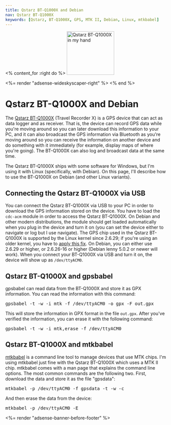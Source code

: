 ```yaml
---
title: Qstarz BT-Q1000X and Debian
nav: Qstarz BT-Q1000X
keywords: [Qstarz, BT-Q1000X, GPS, MTK II, Debian, Linux, mtkbabel]
---
```


<% content_for :right do %>
<img src = "images/r_bt-q1000x_hand.jpg" class="border" alt="Qstarz BT-Q1000X in my hand" width="148" height="136" />

<%= render "adsense-wideskyscaper-right" %>
<% end %>

<h1>Qstarz BT-Q1000X and Debian</h1>

The <a href =
"http://www.qstarz.com/Products/GPS%20Products/BT-Q1000X-F.htm">Qstarz
BT-Q1000X</a> (Travel Recorder X) is a GPS device that can act as data
logger and as receiver.  That is, the device can record GPS data while
you're moving around so you can later download this information to your PC,
and it can also broadcast the GPS information via Bluetooth as you're
moving around so you can receive the information on another device and do
something with it immediately (for example, display maps of where you're
going).  The BT-Q1000X can also log and broadcast data at the same time.

The Qstarz BT-Q1000X ships with some software for Windows, but I'm using it
with Linux (specifically, with Debian).  On this page, I'll describe how to
use the BT-Q1000X on Debian (and other Linux variants).

<h2>Connecting the Qstarz BT-Q1000X via USB</h2>

You can connect the Qstarz BT-Q1000X via USB to your PC in order to
download the GPS information stored on the device.  You have to load the
`cdc-acm` module in order to access the Qstarz BT-Q1000X.  On Debian and
other modern distributions, the module should get loaded automatically when
you plug in the device and turn it on (you can set the device either to
navigate or log but I use navigate).  The GPS chip used in the Qstarz
BT-Q1000X is supported by the Linux kernel since 2.6.29; if you're using an
older kernel, you have to <a href =
"http://git.kernel.org/?p=linux/kernel/git/torvalds/linux-2.6.git;a=commitdiff;h=0f9c7b4a1cc24d6f05a848f0acf72dbff7c5d42d">apply
this fix</a>.  On Debian, you can either use 2.6.29 or higher, or 2.6.26-16
or higher (Debian lenny 5.0.2 or newer will work).  When you connect your
BT-Q1000X via USB and turn it on, the device will show up as
`/dev/ttyACM0`.

<h2>Qstarz BT-Q1000X and gpsbabel</h2>

gpsbabel can read data from the BT-Q1000X and store it as GPX information.
You can read the information with this command:

<div class="code">
<pre>
gpsbabel -t -w -i mtk -f /dev/ttyACM0 -o gpx -F out.gpx
</pre>
</div>

This will store the information in GPX format in the file `out.gpx`.  After
you've verified the information, you can erase it with the following
command:

<div class="code">
<pre>
gpsbabel -t -w -i mtk,erase -f /dev/ttyACM0
</pre>
</div>

<h2>Qstarz BT-Q1000X and mtkbabel</h2>

<a href =
"http://www.rigacci.org/wiki/doku.php/doc/appunti/hardware/gps_logger_i_blue_747">mtkbabel</a>
is a command line tool to manage devices that use MTK chips.  I'm using
mtkbabel just fine with the Qstarz BT-Q1000X which uses a MTK II chip.
mtkbabel comes with a man page that explains the command line options.  The
most common commands are the following two.  First, download the data and
store it as the file "gpsdata":

<div class="code">
<pre>
mtkbabel -p /dev/ttyACM0 -f gpsdata -t -w -c
</pre>
</div>

And then erase the data from the device:

<div class="code">
<pre>
mtkbabel -p /dev/ttyACM0 -E
</pre>
</div>

<div class="bbf">
<%= render "adsense-banner-before-footer" %>
</div>

